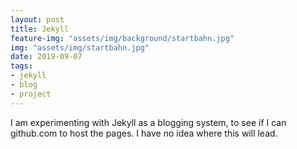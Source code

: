 ```yaml
---
layout: post
title: Jekyll
feature-img: "assets/img/background/startbahn.jpg"
img: "assets/img/startbahn.jpg"
date: 2019-09-07
tags:
- jekyll
- blog
- project
---
```


I am experimenting with Jekyll as a blogging system, to see if I can 
github.com to host the pages. I have no idea where this will lead.
